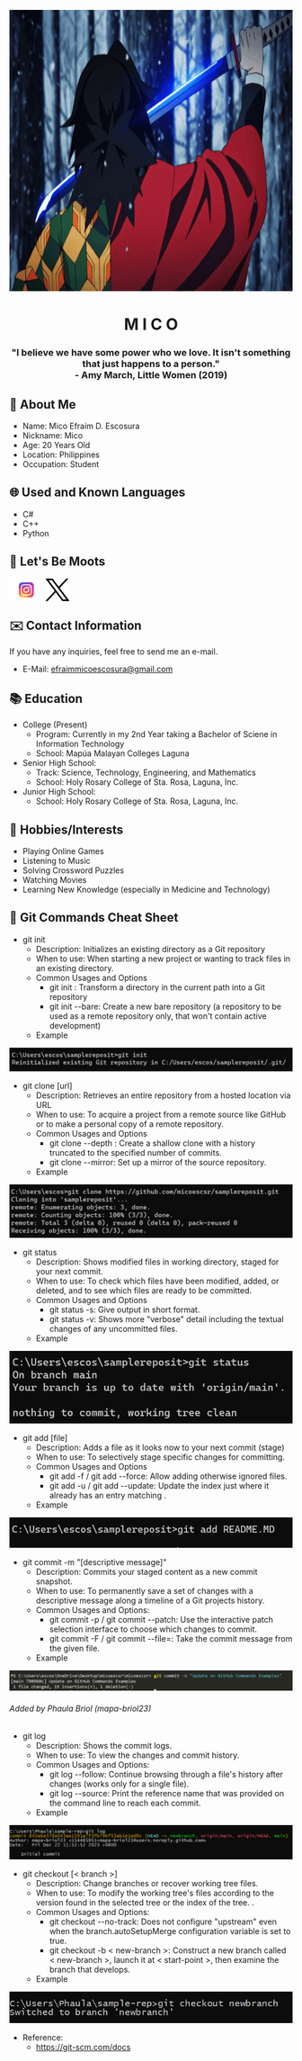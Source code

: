 <p align="center">
    <img height="500" width="1000" src="https://github.com/micoescsr/micoescsr/blob/main/3b434f61e5b2021466e5f58fd718becb.gif" alt="Giyu GIF">
</p>

<h1 align="center"> M I C O </h1>
<h3 align="center"> "I believe we have some power who we love. It isn't something that just happens to a person." <br />- Amy March, Little Women (2019) </h3>

## 👀 About Me
- Name: Mico Efraim D. Escosura
- Nickname: Mico
- Age: 20 Years Old
- Location: Philippines
- Occupation: Student

## 🌐 Used and Known Languages
- C#
- C++
- Python

## 📱 Let's Be Moots
[<img src="https://github.com/micoescsr/micoescsr/blob/main/Instagram-Logo.wine.svg" height="40cm" align="center" alt="Follow micoescsr on Instagram"/>](https://www.instagram.com/micoescsr/)
[<img src="https://github.com/micoescsr/micoescsr/blob/main/logo-x-twitter.svg" height="40cm" align="center" alt="Follow micoescsr on Twitter/X"/>](https://twitter.com/micoescsr)

## ✉️ Contact Information
If you have any inquiries, feel free to send me an e-mail.
- E-Mail: efraimmicoescosura@gmail.com

## 📚 Education
- College (Present)
    - Program: Currently in my 2nd Year taking a Bachelor of Sciene in Information Technology
    - School: Mapúa Malayan Colleges Laguna
- Senior High School:
    - Track: Science, Technology, Engineering, and Mathematics
    - School: Holy Rosary College of Sta. Rosa, Laguna, Inc.
- Junior High School:
    - School: Holy Rosary College of Sta. Rosa, Laguna, Inc.

## 🏓 Hobbies/Interests
- Playing Online Games
- Listening to Music
- Solving Crossword Puzzles
- Watching Movies
- Learning New Knowledge (especially in Medicine and Technology)

## 📃 Git Commands Cheat Sheet
- git init
    - Description: Initializes an existing directory as a Git repository
    - When to use: When starting a new project or wanting to track files in an existing directory.
    - Common Usages and Options
        - git init <directory>: Transform a directory in the current path into a Git repository
        - git init --bare: Create a new bare repository (a repository to be used as a remote repository only, that won't contain active development)
    - Example
<p align="center">
    <img src="https://github.com/micoescsr/micoescsr/blob/main/Examples/git%20init.png" alt="git init example">
</p>

- git clone [url]
    - Description: Retrieves an entire repository from a hosted location via URL
    - When to use: To acquire a project from a remote source like GitHub or to make a personal copy of a remote repository.
    - Common Usages and Options
        - git clone --depth <depth>: Create a shallow clone with a history truncated to the specified number of commits.
        - git clone --mirror: Set up a mirror of the source repository.
    - Example
<p align="center">
    <img src="https://github.com/micoescsr/micoescsr/blob/main/Examples/git%20clone.png" alt="git clone example">
</p>

- git status
    - Description: Shows modified files in working directory, staged for your next commit.
    - When to use: To check which files have been modified, added, or deleted, and to see which files are ready to be committed.
    - Common Usages and Options
        - git status -s: Give output in short format.
        - git status -v: Shows more "verbose" detail including the textual changes of any uncommitted files.
    - Example
<p align="center">
    <img src="https://github.com/micoescsr/micoescsr/blob/main/Examples/git%20status.png" alt="git status example">
</p>

- git add [file]
    - Description: Adds a file as it looks now to your next commit (stage)
    - When to use: To selectively stage specific changes for committing.
    - Common Usages and Options
        - git add -f / git add --force: Allow adding otherwise ignored files.
        - git add -u / git add --update: Update the index just where it already has an entry matching <pathspec>.
    - Example
<p align="center">
    <img src="https://github.com/micoescsr/micoescsr/blob/main/Examples/git%20add.png" alt="git add example">
</p>

- git commit -m "[descriptive message]"
    - Description: Commits your staged content as a new commit snapshot.
    - When to use: To permanently save a set of changes with a descriptive message along a timeline of a Git projects history.
    - Common Usages and Options:
        - git commit -p / git commit --patch: Use the interactive patch selection interface to choose which changes to commit.
        - git commit -F <file> / git commit --file=<file>: Take the commit message from the given file.
    - Example
<p align="center">
    <img src="https://github.com/micoescsr/micoescsr/blob/main/Examples/git%20commit.png" alt="git commit example">
</p>

<h6> Added by Phaula Briol (mapa-briol23) </h6>

- git log
    - Description: Shows the commit logs.
    - When to use: To view the changes and commit history.
    - Common Usages and Options:
        - git log --follow: Continue browsing through a file's history after changes (works only for a single file).
        - git log --source: Print the reference name that was provided on the command line to reach each commit.
    - Example
<p align="center">
    <img src="git log.png" alt="git log example">
</p>

- git checkout [< branch >]
    - Description: Change branches or recover working tree files.
    - When to use: To modify the working tree's files according to the version found in the selected tree or the index of the tree. .
    - Common Usages and Options:
        - git checkout --no-track: Does not configure "upstream" even when the branch.autoSetupMerge configuration variable is set to true.
        - git checkout -b < new-branch >: Construct a new branch called < new-branch >, launch it at < start-point >, then examine the branch that develops.
    - Example
<p align="center">
    <img src="git checkout.png" alt="git checkout example">
</p>

- Reference:
    - https://git-scm.com/docs

